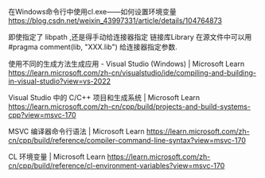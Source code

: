 在Windows命令行中使用cl.exe——如何设置环境变量
https://blog.csdn.net/weixin_43997331/article/details/104764873

即使指定了 libpath ,还是得手动给连接器指定 链接库Library
在源文件中可以用 #pragma comment(lib, "XXX.lib") 给连接器指定参数.

使用不同的生成方法生成应用 - Visual Studio (Windows) | Microsoft Learn
https://learn.microsoft.com/zh-cn/visualstudio/ide/compiling-and-building-in-visual-studio?view=vs-2022  

Visual Studio 中的 C/C++ 项目和生成系统 | Microsoft Learn
https://learn.microsoft.com/zh-cn/cpp/build/projects-and-build-systems-cpp?view=msvc-170  

MSVC 编译器命令行语法 | Microsoft Learn
https://learn.microsoft.com/zh-cn/cpp/build/reference/compiler-command-line-syntax?view=msvc-170  

CL 环境变量 | Microsoft Learn
https://learn.microsoft.com/zh-cn/cpp/build/reference/cl-environment-variables?view=msvc-170 
